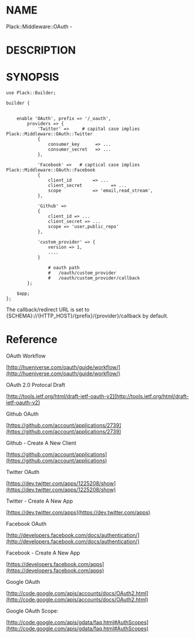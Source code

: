 # NAME

Plack::Middleware::OAuth - 

# DESCRIPTION







# SYNOPSIS



	use Plack::Builder;

	builder {
	

		enable 'OAuth', prefix => '/_oauth',
			providers => {
				'Twitter' =>     # capital case implies Plack::Middleware::OAuth::Twitter
				{
					consumer_key      => ...
					consumer_secret   => ...
				},

				'Facebook' =>   # captical case implies Plack::Middleware::OAuth::Facebook
				{
					client_id        => ...
					client_secret           => ...
					scope            => 'email,read_stream',
				},

				'Github' => 
				{
					client_id => ...
					client_secret => ...
					scope => 'user,public_repo'
				},

				'custom_provider' => { 
					version => 1,
					....
				}

					# oauth path
					#   /oauth/custom_provider
					#   /oauth/custom_provider/callback
			};

		$app;
	};

The callback/redirect URL is set to {SCHEMA}://{HTTP_HOST}/{prefix}/{provider}/callback by default.

# Reference

OAuth Workflow

[http://hueniverse.com/oauth/guide/workflow/](http://hueniverse.com/oauth/guide/workflow/)

OAuth 2.0 Protocal Draft

[http://tools.ietf.org/html/draft-ietf-oauth-v2](http://tools.ietf.org/html/draft-ietf-oauth-v2)

Github OAuth 

[https://github.com/account/applications/2739](https://github.com/account/applications/2739)

Github - Create A New Client

[https://github.com/account/applications](https://github.com/account/applications)

Twitter OAuth

[https://dev.twitter.com/apps/1225208/show](https://dev.twitter.com/apps/1225208/show)

Twitter - Create A New App

[https://dev.twitter.com/apps](https://dev.twitter.com/apps)



Facebook OAuth

[http://developers.facebook.com/docs/authentication/](http://developers.facebook.com/docs/authentication/)

Facebook - Create A New App

[https://developers.facebook.com/apps](https://developers.facebook.com/apps)

Google OAuth

[http://code.google.com/apis/accounts/docs/OAuth2.html](http://code.google.com/apis/accounts/docs/OAuth2.html)

Google OAuth Scope:

[http://code.google.com/apis/gdata/faq.html#AuthScopes](http://code.google.com/apis/gdata/faq.html#AuthScopes)



